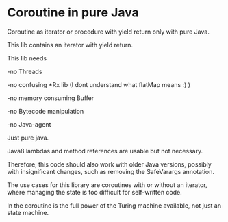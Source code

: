# Coroutine in pure Java
Coroutine as iterator or procedure with yield return only with pure Java.

This lib contains an iterator with yield return.

This lib needs

-no Threads

-no confusing *Rx lib (I dont understand what flatMap means :) )

-no memory consuming Buffer

-no Bytecode manipulation

-no Java-agent

Just pure java.


Java8 lambdas and method references are usable but not necessary.

Therefore, this code should also work with older Java versions, possibly with insignificant changes, such as removing the SafeVarargs annotation.


The use cases for this library are coroutines with or without an iterator, where managing the state is too difficult for self-written code.

In the coroutine is the full power of the Turing machine available, not just an state machine.

